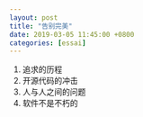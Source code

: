 ```yaml
---
layout: post
title: "告别完美"
date: 2019-03-05 11:45:00 +0800
categories: [essai]
---
```

1.  追求的历程
2.  开源代码的冲击
3.  人与人之间的问题
4.  软件不是不朽的
